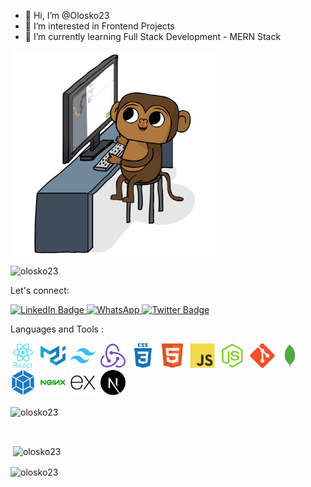 - 👋 Hi, I’m @Olosko23
- 👀 I’m interested in Frontend Projects
- 🌱 I’m currently learning Full Stack Development - MERN Stack

<img src='https://github.com/keshavsingh4522/keshavsingh4522/blob/master/Assets/Monkey_Kid_Coding.gif' align='top'>
<p align="left"> <img src="https://komarev.com/ghpvc/?username=Olosko23&label=Profile%20views&color=0e75b6&style=flat" alt="olosko23" /> </p>


Let's connect:

<div id="badges">
  <a href="https://www.linkedin.com/in/collins-oloo-2646bb1a6/">
    <img src="https://img.shields.io/badge/LinkedIn-blue?style=for-the-badge&logo=linkedin&logoColor=white" alt="LinkedIn Badge"/>
  </a>
   <a href="https://wa.me/254799590711" target="_blank">
    <img src="https://img.shields.io/badge/WhatsApp-Chat-green" alt="WhatsApp"/>
  </a>
  <a href="https://twitter.com/olos_ko_lins">
    <img src="https://img.shields.io/badge/Twitter-blue?style=for-the-badge&logo=twitter&logoColor=white" alt="Twitter Badge"/>
  </a>
</div>

 Languages and Tools :
<div>
  <img src="https://github.com/devicons/devicon/blob/master/icons/react/react-original-wordmark.svg" title="React" alt="React" width="40" height="40"/>&nbsp;
  <img src="https://github.com/devicons/devicon/blob/master/icons/materialui/materialui-original.svg" title="Material UI" alt="Material UI" width="40" height="40"/>&nbsp;
    <img src="https://github.com/devicons/devicon/blob/master/icons/tailwindcss/tailwindcss-plain.svg" title="Tailwind CSS" alt="Tailwind CSS" width="40" height="40"/>&nbsp;
  <img src="https://github.com/devicons/devicon/blob/master/icons/redux/redux-original.svg" title="Redux" alt="Redux " width="40" height="40"/>&nbsp;
  <img src="https://github.com/devicons/devicon/blob/master/icons/css3/css3-plain-wordmark.svg"  title="CSS3" alt="CSS" width="40" height="40"/>&nbsp;
  <img src="https://github.com/devicons/devicon/blob/master/icons/html5/html5-original.svg" title="HTML5" alt="HTML" width="40" height="40"/>&nbsp;
  <img src="https://github.com/devicons/devicon/blob/master/icons/javascript/javascript-original.svg" title="JavaScript" alt="JavaScript" width="40" height="40"/>&nbsp;
  <img src="https://github.com/devicons/devicon/blob/master/icons/nodejs/nodejs-plain.svg" title="NodeJS" alt="NodeJS" width="40" height="40"/>&nbsp;
  <img src="https://github.com/devicons/devicon/blob/master/icons/git/git-plain.svg" title="Git" **alt="Git" width="40" height="40"/>
  <img src="https://github.com/devicons/devicon/blob/master/icons/mongodb/mongodb-plain.svg" title="MongoDB" alt="MongoDB" width="40" height="40"/>&nbsp;
<img src="https://github.com/devicons/devicon/blob/master/icons/webpack/webpack-plain.svg" title="Webpack" alt="Webpack" width="40" height="40"/>&nbsp;
          <img src="https://github.com/devicons/devicon/blob/master/icons/nginx/nginx-original.svg" title="Nginx" alt="Nginx" width="40" height="40"/>&nbsp;
      <img src="https://github.com/devicons/devicon/blob/master/icons/express/express-original.svg" title="express js" alt="express js" width="40" height="40"/>&nbsp;
        <img src="https://github.com/devicons/devicon/blob/master/icons/nextjs/nextjs-original.svg" title="Nextjs" alt="Nextjs" width="40" height="40"/>&nbsp;

    
  
</div>
 <p><img align="center" src="https://github-readme-stats.vercel.app/api/top-langs?username=Olosko23&show_icons=true&locale=en&layout=compact" alt="olosko23" /></p><br>
 <p>&nbsp;<img align="center" src="https://github-readme-stats.vercel.app/api?username=Olosko23&show_icons=true&locale=en" alt="olosko23" /></p>
 <p><img align="center" src="https://github-readme-streak-stats.herokuapp.com/?user=Olosko23" alt="olosko23" /></p>



<!---
Olosko23/Olosko23 is a ✨ special ✨ repository because its `README.md` (this file) appears on your GitHub profile.
You can click the Preview link to take a look at your changes.
--->
